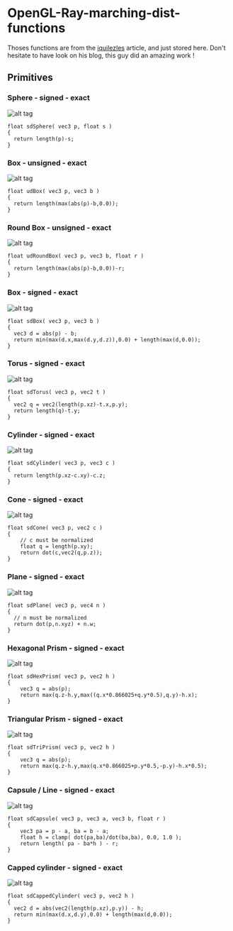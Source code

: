 # OpenGL-Ray-marching-dist-functions

Thoses functions are from the [iquilezles](http://www.iquilezles.org/www/articles/distfunctions/distfunctions.htm) article, and just stored here. Don't hesitate to have look on his blog, this guy did an amazing work !

## Primitives

### Sphere - signed - exact

![alt tag](http://www.iquilezles.org/www/articles/distfunctions/gfx00.png)

```
float sdSphere( vec3 p, float s )
{
  return length(p)-s;
}
```

### Box - unsigned - exact

![alt tag](http://www.iquilezles.org/www/articles/distfunctions/gfx01.png)

```
float udBox( vec3 p, vec3 b )
{
  return length(max(abs(p)-b,0.0));
}
```

### Round Box - unsigned - exact

![alt tag](http://www.iquilezles.org/www/articles/distfunctions/gfx02.png)

```
float udRoundBox( vec3 p, vec3 b, float r )
{
  return length(max(abs(p)-b,0.0))-r;
}
```

### Box - signed - exact

![alt tag](http://www.iquilezles.org/www/articles/distfunctions/gfx01.png)

```
float sdBox( vec3 p, vec3 b )
{
  vec3 d = abs(p) - b;
  return min(max(d.x,max(d.y,d.z)),0.0) + length(max(d,0.0));
}
```

### Torus - signed - exact

![alt tag](http://www.iquilezles.org/www/articles/distfunctions/gfx03.png)

```
float sdTorus( vec3 p, vec2 t )
{
  vec2 q = vec2(length(p.xz)-t.x,p.y);
  return length(q)-t.y;
}
```

### Cylinder - signed - exact

![alt tag](http://www.iquilezles.org/www/articles/distfunctions/gfx04.png)

```
float sdCylinder( vec3 p, vec3 c )
{
  return length(p.xz-c.xy)-c.z;
}
```

### Cone - signed - exact

![alt tag](http://www.iquilezles.org/www/articles/distfunctions/gfx09.png)

```
float sdCone( vec3 p, vec2 c )
{
    // c must be normalized
    float q = length(p.xy);
    return dot(c,vec2(q,p.z));
}
```

### Plane - signed - exact

![alt tag](http://www.iquilezles.org/www/articles/distfunctions/gfx10.png)

```
float sdPlane( vec3 p, vec4 n )
{
  // n must be normalized
  return dot(p,n.xyz) + n.w;
}
```

### Hexagonal Prism - signed - exact

![alt tag](http://www.iquilezles.org/www/articles/distfunctions/gfx11.png)

```
float sdHexPrism( vec3 p, vec2 h )
{
    vec3 q = abs(p);
    return max(q.z-h.y,max((q.x*0.866025+q.y*0.5),q.y)-h.x);
}
```

### Triangular Prism - signed - exact

![alt tag](http://www.iquilezles.org/www/articles/distfunctions/gfx21.png)

```
float sdTriPrism( vec3 p, vec2 h )
{
    vec3 q = abs(p);
    return max(q.z-h.y,max(q.x*0.866025+p.y*0.5,-p.y)-h.x*0.5);
}
```

### Capsule / Line - signed - exact

![alt tag](http://www.iquilezles.org/www/articles/distfunctions/gfx22.png)

```
float sdCapsule( vec3 p, vec3 a, vec3 b, float r )
{
    vec3 pa = p - a, ba = b - a;
    float h = clamp( dot(pa,ba)/dot(ba,ba), 0.0, 1.0 );
    return length( pa - ba*h ) - r;
}
```

### Capped cylinder - signed - exact

![alt tag](http://www.iquilezles.org/www/articles/distfunctions/gfx23.png)

```
float sdCappedCylinder( vec3 p, vec2 h )
{
  vec2 d = abs(vec2(length(p.xz),p.y)) - h;
  return min(max(d.x,d.y),0.0) + length(max(d,0.0));
}
```
